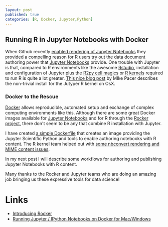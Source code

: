 ```yaml
---
layout: post
published: true
categories: [R, Docker, Jupyter,Python]
---
```


## Running R in Jupyter Notebooks with  Docker

When Github recently [enabled rendering of Jupyter Notebooks](https://github.com/blog/1995-github-jupyter-notebooks-3)  they provided a compelling reason for R users try out the data document authoring power that [Jupyter Notebooks](https://jupyter.org/) provide. One trouble with Jupyter is that, compared to R environments like the  awesome [Rstudio](http://www.rstudio.com/), installation and configuration of Jupyter plus the  [R2py cell magics](http://rpy.sourceforge.net/rpy2.html) or [R kernels]() required to run R is quite a lot greater. [This nice blog post](http://www.michaelpacer.com/maths/r-kernel-for-ipython-notebook) by MIke Pacer describes the non-trivial install for the Jutyper R kernel on OsX.

### Docker to the Rescue

[Docker](http://docker.com) allows reproducible, automated setup and exchange of complex computing environments like this. Although there are some great Docker images available  for [Jupyter Notebooks](https://registry.hub.docker.com/repos/ipython/) and for R through the [Rocker project]( https://github.com/rocker-org/rocker), there don't seem to be any that combine R installation with Jupyter.

I have created [a simple Dockerfile](https://github.com/cfljam/pyRat) that creates an image providing the Jupyter Scientific Python and tools to enable authoring notebooks with R content. The R kernel team helped out with [some nbconvert rendering and MIME content issues](https://github.com/IRkernel/IRkernel/issues/145).

In my next post I will describe some workflows for authoring and publishing Jupyter Notebooks with R content.

Many thanks to the Rocker and Jupyter teams who are doing an amazing job bringing us these expressive tools for data science!

Links
======
- [Introducing Rocker](http://dirk.eddelbuettel.com/blog/2014/10/23/)
- [Running Jupyter / IPython Notebooks on Docker for Mac/Windows](http://odewahn.github.io/docker-jumpstart/ipython-notebook.html)
